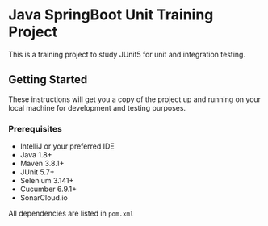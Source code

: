 # Java SpringBoot Unit Training Project

This is a training project to study JUnit5 for unit and integration testing. 


## Getting Started

These instructions will get you a copy of the project up and running on your local machine for development and testing purposes.

### Prerequisites

* IntelliJ or your preferred IDE
* Java 1.8+
* Maven 3.8.1+
* JUnit 5.7+
* Selenium 3.141+
* Cucumber 6.9.1+
* SonarCloud.io

All dependencies are listed in `pom.xml`

